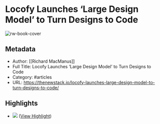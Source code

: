 # Locofy Launches ‘Large Design Model’ to Turn Designs to Code

![rw-book-cover](https://cdn.thenewstack.io/media/2024/01/0288569c-arthur-mazi-fexeynymo2y-unsplash-1024x683.jpg)

## Metadata
- Author: [[Richard MacManus]]
- Full Title: Locofy Launches ‘Large Design Model’ to Turn Designs to Code
- Category: #articles
- URL: https://thenewstack.io/locofy-launches-large-design-model-to-turn-designs-to-code/

## Highlights
- ![](https://cdn.thenewstack.io/media/2024/01/0288569c-arthur-mazi-fexeynymo2y-unsplash-1024x683.jpg) ([View Highlight](https://read.readwise.io/read/01hmhdc22nv86sshrk497kfjqj))
